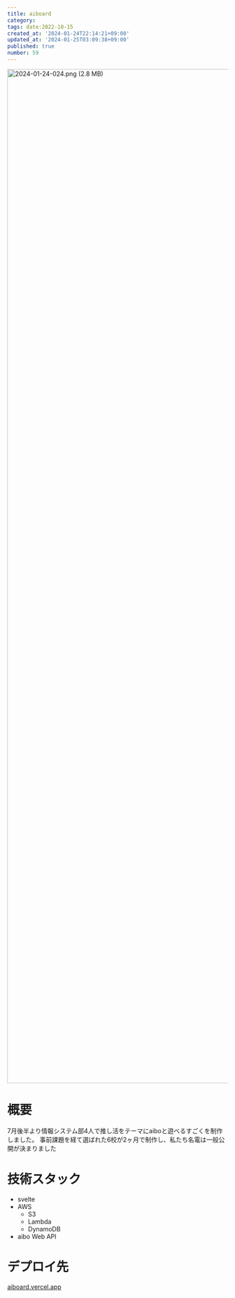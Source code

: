 ```yaml
---
title: aiboard
category:
tags: date:2022-10-15
created_at: '2024-01-24T22:14:21+09:00'
updated_at: '2024-01-25T03:09:38+09:00'
published: true
number: 59
---
```


<img width="2314" alt="2024-01-24-024.png (2.8 MB)" src="/images/articles/59/2d65f759-a1b5-4c76-ba15-a418e83dfb4c.png">


# 概要
7月後半より情報システム部4人で推し活をテーマにaiboと遊べるすごくを制作しました。
事前課題を経て選ばれた6校が2ヶ月で制作し、私たち名電は一般公開が決まりました

# 技術スタック
- svelte
- AWS
    - S3
    - Lambda
    - DynamoDB
- aibo Web API

# デプロイ先
[aiboard.vercel.app](https://aiboard.vercel.app/)

